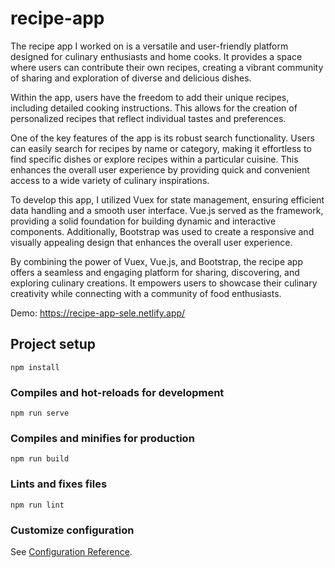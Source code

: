 # recipe-app

The recipe app I worked on is a versatile and user-friendly platform designed for culinary enthusiasts and home cooks. It provides a space where users can contribute their own recipes, creating a vibrant community of sharing and exploration of diverse and delicious dishes.

Within the app, users have the freedom to add their unique recipes, including detailed cooking instructions. This allows for the creation of personalized recipes that reflect individual tastes and preferences.

One of the key features of the app is its robust search functionality. Users can easily search for recipes by name or category, making it effortless to find specific dishes or explore recipes within a particular cuisine. This enhances the overall user experience by providing quick and convenient access to a wide variety of culinary inspirations.

To develop this app, I utilized Vuex for state management, ensuring efficient data handling and a smooth user interface. Vue.js served as the framework, providing a solid foundation for building dynamic and interactive components. Additionally, Bootstrap was used to create a responsive and visually appealing design that enhances the overall user experience.

By combining the power of Vuex, Vue.js, and Bootstrap, the recipe app offers a seamless and engaging platform for sharing, discovering, and exploring culinary creations. It empowers users to showcase their culinary creativity while connecting with a community of food enthusiasts.

Demo: https://recipe-app-sele.netlify.app/
## Project setup
```
npm install
```

### Compiles and hot-reloads for development
```
npm run serve
```

### Compiles and minifies for production
```
npm run build
```

### Lints and fixes files
```
npm run lint
```

### Customize configuration
See [Configuration Reference](https://cli.vuejs.org/config/).
